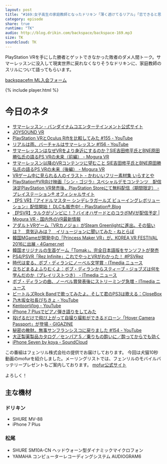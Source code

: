 ```yaml
---
layout: post
title: "#169:女子高生の家庭教師となったドリキン「薄く透けてるリアル」「恋できると思う」"
category: episode
share: true
runtime: "TK"
audio: http://blog.drikin.com/backspace/backspace-169.mp3
size: TK
soundcloud: TK
---
```


PlayStation VRを手にした勝者とゲットできなかった敗者のダメ人間トーク。サマーレッスンに没入して現実世界に戻れなくなりそうなドリキンに、家庭教師のスリルについて語ってもらいます。

[backspacefm ML入会フォーム](http://backspace.us11.list-manage.com/subscribe?u=09c933bd3997c1d16dbed156a&id=84b6529b91)

{% include player.html %}

# 今日のネタ

* [サマーレッスン - バンダイナムコエンターテインメント公式サイト](http://summer-lesson.bn-ent.net/)
* [JOYSOUND VR](http://living.joysound.com/psvr/)
* [PlayStation VRとOculus Riftを比較してみた #155 - YouTube](https://www.youtube.com/watch?v=GEM05qJS-0Q&feature=youtu.be)
* [リアルは雨、バーチャルはサマーレッスン #156 - YouTube](https://www.youtube.com/watch?v=JXDg085YpVo&feature=youtu.be)
* [サマーレッスンはなぜVRをより身近にするのか？SIE吉田修平氏とBNE原田勝弘氏の語るPS VRの未来（前編） - Mogura VR](http://www.moguravr.com/psvr-interview-1/)
* [サマーレッスン以降のVRコンテンツに望むこと SIE吉田修平氏とBNE原田勝弘氏の語るPS VRの未来（後編） - Mogura VR](http://www.moguravr.com/psvr-interview-2/)
* [VRゲーム中に見られる人のイラスト - かわいいフリー素材集 いらすとや](http://www.irasutoya.com/2016/07/vr.html)
* [PlayStation®VR向け映画『シン・ゴジラ』スペシャルデモコンテンツ　配信決定PlayStation VR発売後、PlayStation Storeにて無料配信（期間限定） - プレイステーション® オフィシャルサイト](http://www.jp.playstation.com/info/release/nr-20160614-sg-psvr.html)
* [【PS VR】『アイドルマスター シンデレラガールズ ビューイングレボリューション』配信開始！ DLCも販売中! - PlayStation®.Blog](https://www.jp.playstation.com/blog/detail/3853/20161013-imasvr.html)
* [【PSVR】ラルクがゾンビに！？バイオハザードとのコラボMVが配信予定 | Mogura VR - 国内外のVR最新情報](http://www.moguravr.com/psvr-pressconf-larc-mv/)
* [アダルトVRゲーム『VRカノジョ』がSteam Greenlightに進出。その狙いは？　意気込みは？　イリュージョンに聞いてみた - ねとらぼ](http://nlab.itmedia.co.jp/nl/articles/1610/15/news041.html)
* [韓国MGameが開発中の「Princess Maker VR」が，KOREA VR FESTIVAL 2016に出展 - 4Gamer.net](http://www.4gamer.net/games/359/G035947/20161011002/)
* [韓国オリジナルの生首ゲーム「Tomak」。完全日本語版をサンソフトが発売](http://game.watch.impress.co.jp/docs/20011218/tomak.htm)
* [PS4/PSVR「Rez Infinite」これでやっとVRがわかった！ #PSVRez](https://mitaimon.com/ps4-psvr-rez-infinite-%E3%81%93%E3%82%8C%E3%81%A7%E3%82%84%E3%81%A3%E3%81%A8vr%E3%81%8C%E3%82%8F%E3%81%8B%E3%81%A3%E3%81%9F-psvrez-4422c51e4e75#.35fymjucl)
* [時代は変る、ボブ・ディランにノーベル文学賞 - ITmedia ニュース](http://www.itmedia.co.jp/news/articles/1610/13/news130.html)
* [立ちどまるよふりむくよ：ボブ・ディランからスティーブ・ジョブズは何を学んだのか（プレイリストつき）  - ITmedia ニュース](http://www.itmedia.co.jp/news/articles/1610/15/news031.html)
* [ボブ・ディランの曲、ノーベル賞発表後にストリーミング急増 - ITmedia ニュース](http://www.itmedia.co.jp/news/articles/1610/16/news018.html)
* [ビートルズRock Bandで歌ってみたよ。そして君のPS3は歌える：CloseBox](http://blogs.itmedia.co.jp/closebox/2009/09/rock-bandps3-40.html)
* [乃木坂女社長ぴちきょ - YouTube](https://www.youtube.com/channel/UC1C6TfinlMkR01AX4dG8QdA)
* [KentoonVlog - YouTube](https://www.youtube.com/channel/UCljLegRnHaPw9z7fFQYLeeQ)
* [iPhone 7 Plusでピアノ弾き語りをしてみた](https://blog.backspace.fm/iphone-7-plus%E3%81%A7%E3%83%94%E3%82%A2%E3%83%8E%E5%BC%BE%E3%81%8D%E8%AA%9E%E3%82%8A%E3%82%92%E3%81%97%E3%81%A6%E3%81%BF%E3%81%9F-6c8301f0f1c1#.8p73xwpbk)
* [投げるだけで飛び上がって自撮り撮影ができるドローン「Hover Camera Passport」が登場 - GIGAZINE](http://gigazine.net/news/20161014-hover-camera/)
* [秘密の散財。無事サンフランシスコに戻りました #154 - YouTube](https://www.youtube.com/watch?v=-tMAqYTLd-c&feature=youtu.be)
* [大正製薬製品カタログ／センパアＳ／乗りもの酔いに／酔ってからでも効く](http://www.catalog-taisho.com/02881.php)
* [iPhone Seven by koya - SoundCloud](https://soundcloud.com/koya/iphone-seven)


この番組はフェンリル株式会社の提供でお届けしております。
今回は犬猫10秒動画のmofurを紹介しました。メーリングリストでは、フェンリルのモバイルバッテリープレゼントもご案内しております。
[mofur公式サイト](https://mofur.tv/)

よろしく！


## 主な機材

### ドリキン

* SHURE MV-88
* iPhone 7 Plus

### 松尾

* SHURE  SM10A-CN ヘッドウォーン型ダイナミックマイクロフォン
* YAMAHA コンピューターレコーディングシステム AUDIOGRAM6

